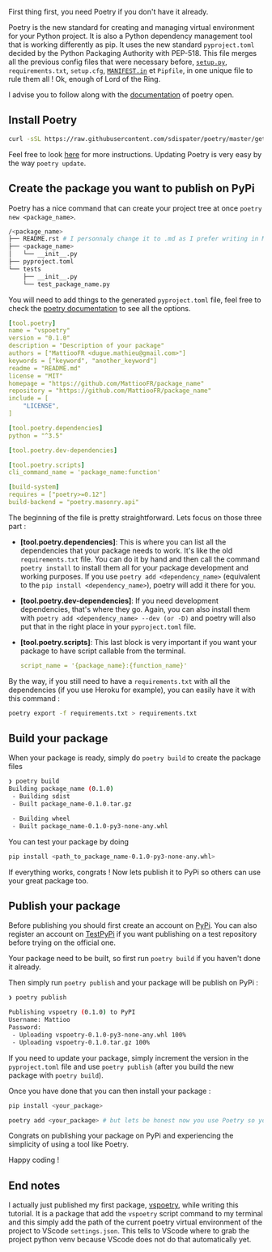 <!--
.. title: Publish a package on PyPi using Poetry
.. slug: publish-a-package-on-pypi-using-poetry
.. date: 2020-04-23 21:31:25 UTC+02:00
.. tags: tutorial, poetry, package
.. category:
.. link:
.. description: Tutorial to publish a package on PyPi using Poetry
.. type: text
.. medium: yes
.. devto: yes
-->

First thing first, you need Poetry if you don't have it already.

Poetry is the new standard for creating and managing virtual environment for your Python project. It is also a Python dependency management tool that is working differently as pip. It uses the new standard `pyproject.toml` decided by the Python Packaging Authority with PEP-518. This file merges all the previous config files that were necessary before, [`setup.py`](http://setup.py/), `requirements.txt`, `setup.cfg`, [`MANIFEST.in`](http://manifest.in/) et `Pipfile`, in one unique file to rule them all ! Ok, enough of Lord of the Ring.

I advise you to follow along with the [documentation](https://python-poetry.org/docs/cli/) of poetry open.
<!-- TEASER_END -->

## Install Poetry

```bash
curl -sSL https://raw.githubusercontent.com/sdispater/poetry/master/get-poetry.py | python
```

Feel free to look [here](https://python-poetry.org/docs/) for more instructions. Updating Poetry is very easy by the way `poetry update`.

## Create the package you want to publish on PyPi

Poetry has a nice command that can create your project tree at once `poetry new <package_name>`.

```bash
/<package_name>
├── README.rst # I personnaly change it to .md as I prefer writing in Markdown
├── <package_name>
│   └── __init__.py
├── pyproject.toml
└── tests
    ├── __init__.py
    └── test_package_name.py
```

You will need to add things to the generated `pyproject.toml` file, feel free to check the [poetry documentation](https://poetry.eustace.io/docs/pyproject/) to see all the options.

```yaml
[tool.poetry]
name = "vspoetry"
version = "0.1.0"
description = "Description of your package"
authors = ["MattiooFR <dugue.mathieu@gmail.com>"]
keywords = ["keyword", "another_keyword"]
readme = "README.md"
license = "MIT"
homepage = "https://github.com/MattiooFR/package_name"
repository = "https://github.com/MattiooFR/package_name"
include = [
    "LICENSE",
]

[tool.poetry.dependencies]
python = "^3.5"

[tool.poetry.dev-dependencies]

[tool.poetry.scripts]
cli_command_name = 'package_name:function'

[build-system]
requires = ["poetry>=0.12"]
build-backend = "poetry.masonry.api"
```

The beginning of the file is pretty straightforward. Lets focus on those three part :

- **[tool.poetry.dependencies]**: This is where you can list all the dependencies that your package needs to work. It's like the old `requirements.txt` file.
You can do it by hand and then call the command `poetry install` to install them all for your package development and working purposes. If you use `poetry add <dependency_name>` (equivalent to the `pip install <dependency_name>`), poetry will add it there for you.
- **[tool.poetry.dev-dependencies]**: If you need development dependencies, that's where they go. Again, you can also install them with `poetry add <dependency_name> --dev (or -D)` and poetry will also put that in the right place in your `pyproject.toml` file.
- **[tool.poetry.scripts]**: This last block is very important if you want your package to have script callable from the terminal.

    ```yaml
    script_name = '{package_name}:{function_name}'
    ```

By the way, if you still need to have a `requirements.txt` with all the dependencies (if you use Heroku for example), you can easily have it with this command :

```bash
poetry export -f requirements.txt > requirements.txt
```

## Build your package

When your package is ready, simply do `poetry build` to create the package files

```bash
❯ poetry build
Building package_name (0.1.0)
 - Building sdist
 - Built package_name-0.1.0.tar.gz

 - Building wheel
 - Built package_name-0.1.0-py3-none-any.whl
```

You can test your package by doing

```bash
pip install <path_to_package_name-0.1.0-py3-none-any.whl>
```

If everything works, congrats ! Now lets publish it to PyPi so others can use your great package too.

## Publish your package

Before publishing you should first create an account on [PyPi](https://pypi.org/account/register/). You can also register an account on [TestPyPi](https://test.pypi.org/account/register/) if you want publishing on a test repository before trying on the official one.

Your package need to be built, so first run `poetry build` if you haven't done it already.

Then simply run `poetry publish` and your package will be publish on PyPi :

```bash
❯ poetry publish

Publishing vspoetry (0.1.0) to PyPI
Username: Mattioo
Password:
 - Uploading vspoetry-0.1.0-py3-none-any.whl 100%
 - Uploading vspoetry-0.1.0.tar.gz 100%
```

If you need to update your package, simply increment the version in the `pyproject.toml` file and use `poetry publish` (after you build the new package with `poetry build`).

Once you have done that you can then install your package :

```bash
pip install <your_package>

poetry add <your_package> # but lets be honest now you use Poetry so you would do this !
```

Congrats on publishing your package on PyPi and experiencing the simplicity of using a tool like Poetry.

Happy coding !

## End notes

I actually just published my first package, [vspoetry](https://pypi.org/project/vspoetry/), while writing this tutorial. It is a package that add the `vspoetry` script command to my terminal and this simply add the path of the current poetry virtual environment of the project to VScode `settings.json`. This tells to VScode where to grab the project python venv because VScode does not do that automatically yet.
